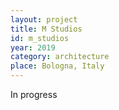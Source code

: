 ```yaml
---
layout: project
title: M Studios
id: m_studios
year: 2019
category: architecture
place: Bologna, Italy
---
```

In progress

